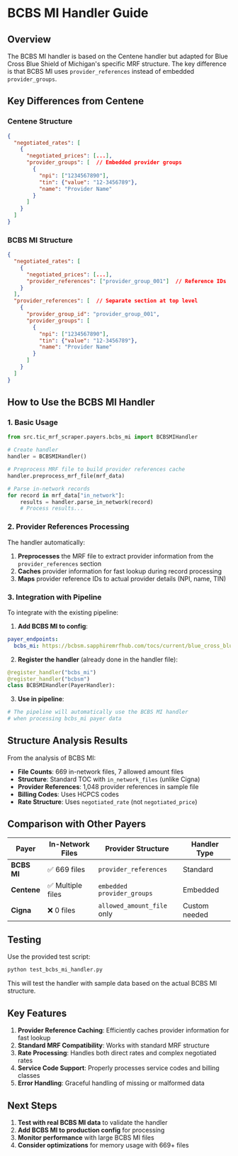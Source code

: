 # BCBS MI Handler Guide

## Overview

The BCBS MI handler is based on the Centene handler but adapted for Blue Cross Blue Shield of Michigan's specific MRF structure. The key difference is that BCBS MI uses `provider_references` instead of embedded `provider_groups`.

## Key Differences from Centene

### Centene Structure
```json
{
  "negotiated_rates": [
    {
      "negotiated_prices": [...],
      "provider_groups": [  // Embedded provider groups
        {
          "npi": ["1234567890"],
          "tin": {"value": "12-3456789"},
          "name": "Provider Name"
        }
      ]
    }
  ]
}
```

### BCBS MI Structure
```json
{
  "negotiated_rates": [
    {
      "negotiated_prices": [...],
      "provider_references": ["provider_group_001"]  // Reference IDs
    }
  ],
  "provider_references": [  // Separate section at top level
    {
      "provider_group_id": "provider_group_001",
      "provider_groups": [
        {
          "npi": ["1234567890"],
          "tin": {"value": "12-3456789"},
          "name": "Provider Name"
        }
      ]
    }
  ]
}
```

## How to Use the BCBS MI Handler

### 1. Basic Usage

```python
from src.tic_mrf_scraper.payers.bcbs_mi import BCBSMIHandler

# Create handler
handler = BCBSMIHandler()

# Preprocess MRF file to build provider references cache
handler.preprocess_mrf_file(mrf_data)

# Parse in-network records
for record in mrf_data["in_network"]:
    results = handler.parse_in_network(record)
    # Process results...
```

### 2. Provider References Processing

The handler automatically:
1. **Preprocesses** the MRF file to extract provider information from the `provider_references` section
2. **Caches** provider information for fast lookup during record processing
3. **Maps** provider reference IDs to actual provider details (NPI, name, TIN)

### 3. Integration with Pipeline

To integrate with the existing pipeline:

1. **Add BCBS MI to config**:
```yaml
payer_endpoints:
  bcbs_mi: https://bcbsm.sapphiremrfhub.com/tocs/current/blue_cross_blue_shield_of_michigan
```

2. **Register the handler** (already done in the handler file):
```python
@register_handler("bcbs_mi")
@register_handler("bcbsm")
class BCBSMIHandler(PayerHandler):
```

3. **Use in pipeline**:
```python
# The pipeline will automatically use the BCBS MI handler
# when processing bcbs_mi payer data
```

## Structure Analysis Results

From the analysis of BCBS MI:
- **File Counts**: 669 in-network files, 7 allowed amount files
- **Structure**: Standard TOC with `in_network_files` (unlike Cigna)
- **Provider References**: 1,048 provider references in sample file
- **Billing Codes**: Uses HCPCS codes
- **Rate Structure**: Uses `negotiated_rate` (not `negotiated_price`)

## Comparison with Other Payers

| Payer | In-Network Files | Provider Structure | Handler Type |
|-------|------------------|-------------------|--------------|
| **BCBS MI** | ✅ 669 files | `provider_references` | Standard |
| **Centene** | ✅ Multiple files | `embedded provider_groups` | Embedded |
| **Cigna** | ❌ 0 files | `allowed_amount_file` only | Custom needed |

## Testing

Use the provided test script:
```bash
python test_bcbs_mi_handler.py
```

This will test the handler with sample data based on the actual BCBS MI structure.

## Key Features

1. **Provider Reference Caching**: Efficiently caches provider information for fast lookup
2. **Standard MRF Compatibility**: Works with standard MRF structure
3. **Rate Processing**: Handles both direct rates and complex negotiated rates
4. **Service Code Support**: Properly processes service codes and billing classes
5. **Error Handling**: Graceful handling of missing or malformed data

## Next Steps

1. **Test with real BCBS MI data** to validate the handler
2. **Add BCBS MI to production config** for processing
3. **Monitor performance** with large BCBS MI files
4. **Consider optimizations** for memory usage with 669+ files 